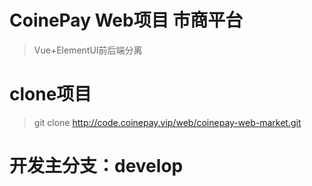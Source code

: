 # CoinePay Web项目 市商平台

> Vue+ElementUI前后端分离

# clone项目
> git clone http://code.coinepay.vip/web/coinepay-web-market.git

# 开发主分支：develop